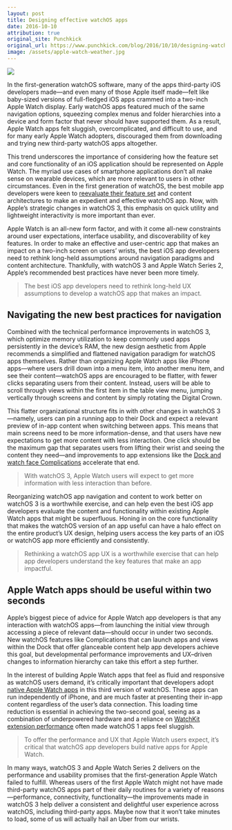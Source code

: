 ```yaml
---
layout: post
title: Designing effective watchOS apps
date: 2016-10-10
attribution: true
original_site: Punchkick
original_url: https://www.punchkick.com/blog/2016/10/10/designing-watchos-apps-to-be-more-user-friendly-and-effective
image: /assets/apple-watch-weather.jpg
---
```

![]({{image}})

In the first-generation watchOS software, many of the apps third-party iOS developers made—and even many of those Apple itself made—felt like baby-sized versions of full-fledged iOS apps crammed into a two-inch Apple Watch display. Early watchOS apps featured much of the same navigation options, squeezing complex menus and folder hierarchies into a device and form factor that never should have supported them. As a result, Apple Watch apps felt sluggish, overcomplicated, and difficult to use, and for many early Apple Watch adopters, discouraged them from downloading and trying new third-party watchOS apps altogether.

This trend underscores the importance of considering how the feature set and core functionality of an iOS application should be represented on Apple Watch. The myriad use cases of smartphone applications don’t all make sense on wearable devices, which are more relevant to users in other circumstances. Even in the first generation of watchOS, the best mobile app developers were keen to [reevaluate their feature set](https://www.punchkick.com/blog/2015/05/21/how-to-extend-your-ios-app-brand-experience-to-apple-watch) and content architectures to make an expedient and effective watchOS app. Now, with Apple’s strategic changes in watchOS 3, this emphasis on quick utility and lightweight interactivity is more important than ever.

Apple Watch is an all-new form factor, and with it come all-new constraints around user expectations, interface usability, and discoverability of key features. In order to make an effective and user-centric app that makes an impact on a two-inch screen on users’ wrists, the best iOS app developers need to rethink long-held assumptions around navigation paradigms and content architecture. Thankfully, with watchOS 3 and Apple Watch Series 2, Apple’s recommended best practices have never been more timely.

> The best iOS app developers need to rethink long-held UX assumptions to develop a watchOS app that makes an impact.

## Navigating the new best practices for navigation

Combined with the technical performance improvements in watchOS 3, which optimize memory utilization to keep commonly used apps persistently in the device’s RAM, the new design aesthetic from Apple recommends a simplified and flattened navigation paradigm for watchOS apps themselves. Rather than organizing Apple Watch apps like iPhone apps—where users drill down into a menu item, into another menu item, and see their content—watchOS apps are encouraged to be flatter, with fewer clicks separating users from their content. Instead, users will be able to scroll through views within the first item in the table view menu, jumping vertically through screens and content by simply rotating the Digital Crown.

This flatter organizational structure fits in with other changes in watchOS 3—namely, users can pin a running app to their Dock and expect a relevant preview of in-app content when switching between apps. This means that main screens need to be more information-dense, and that users have new expectations to get more content with less interaction. One click should be the maximum gap that separates users from lifting their wrist and seeing the content they need—and improvements to app extensions like the [Dock and watch face Complications](/2016/10/04/watchos-complications-dock) accelerate that end.

> With watchOS 3, Apple Watch users will expect to get more information with less interaction than before.

Reorganizing watchOS app navigation and content to work better on watchOS 3 is a worthwhile exercise, and can help even the best iOS app developers evaluate the content and functionality within existing Apple Watch apps that might be superfluous. Honing in on the core functionality that makes the watchOS version of an app useful can have a halo effect on the entire product’s UX design, helping users access the key parts of an iOS or watchOS app more efficiently and consistently.

> Rethinking a watchOS app UX is a worthwhile exercise that can help app developers understand the key features that make an app impactful.

## Apple Watch apps should be useful within two seconds

Apple’s biggest piece of advice for Apple Watch app developers is that any interaction with watchOS apps—from launching the initial view through accessing a piece of relevant data—should occur in under two seconds. New watchOS features like Complications that can launch apps and views within the Dock that offer glanceable content help app developers achieve this goal, but developmental performance improvements and UX–driven changes to information hierarchy can take this effort a step further.

In the interest of building Apple Watch apps that feel as fluid and responsive as watchOS users demand, it’s critically important that developers adopt [native Apple Watch apps](https://www.punchkick.com/blog/2015/07/14/what-you-need-to-know-about-watchos-2) in this third version of watchOS. These apps can run independently of iPhone, and are much faster at presenting their in-app content regardless of the user’s data connection. This loading time reduction is essential in achieving the two-second goal, seeing as a combination of underpowered hardware and a reliance on [WatchKit extension performance](https://www.punchkick.com/blog/2014/11/19/watchkit-gives-an-early-glimpse-into-how-apple-watch-works) often made watchOS 1 apps feel sluggish.

> To offer the performance and UX that Apple Watch users expect, it’s critical that watchOS app developers build native apps for Apple Watch.

In many ways, watchOS 3 and Apple Watch Series 2 delivers on the performance and usability promises that the first-generation Apple Watch failed to fulfill. Whereas users of the first Apple Watch might not have made third-party watchOS apps part of their daily routines for a variety of reasons—performance, connectivity, functionality—the improvements made in watchOS 3 help deliver a consistent and delightful user experience across watchOS, including third-party apps. Maybe now that it won’t take minutes to load, some of us will actually hail an Uber from our wrists.